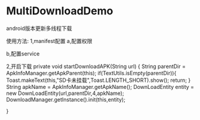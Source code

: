 # MultiDownloadDemo
android版本更新多线程下载

使用方法:
1,manifest配置
a,配置权限
<uses-permission android:name="android.permission.INTERNET" />
<uses-permission android:name="android.permission.WRITE_EXTERNAL_STORAGE" />
<uses-permission android:name="android.permission.MOUNT_UNMOUNT_FILESYSTEMS" />

b,配置service
<service android:name="com.multi.download.DownloadService" />

2,开启下载
 private void startDownloadAPK(String url) {
        String parentDir = ApkInfoManager.getApkParent(this);
        if(TextUtils.isEmpty(parentDir)){
            Toast.makeText(this,"SD卡未挂载",Toast.LENGTH_SHORT).show();
            return;
        }
        String apkName = ApkInfoManager.getApkName();
        DownLoadEntity entity = new DownLoadEntity(url,parentDir,4,apkName);
        DownloadManager.getInstance().init(this,entity);

}
